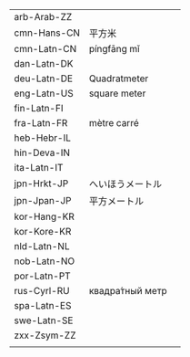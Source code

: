 | | | |
|-|-|-|
| arb-Arab-ZZ |  |  |
| cmn-Hans-CN | 平方米 |  |
| cmn-Latn-CN | píngfāng mǐ |  |
| dan-Latn-DK |  |  |
| deu-Latn-DE | Quadratmeter |  |
| eng-Latn-US | square meter |  |
| fin-Latn-FI |  |  |
| fra-Latn-FR | mètre carré |  |
| heb-Hebr-IL |  |  |
| hin-Deva-IN |  |  |
| ita-Latn-IT |  |  |
| jpn-Hrkt-JP | へいほうメートル |  |
| jpn-Jpan-JP | 平方メートル |  |
| kor-Hang-KR |  |  |
| kor-Kore-KR |  |  |
| nld-Latn-NL |  |  |
| nob-Latn-NO |  |  |
| por-Latn-PT |  |  |
| rus-Cyrl-RU | квадра́тный метр |  |
| spa-Latn-ES |  |  |
| swe-Latn-SE |  |  |
| zxx-Zsym-ZZ |  |  |
|  |  |  |
